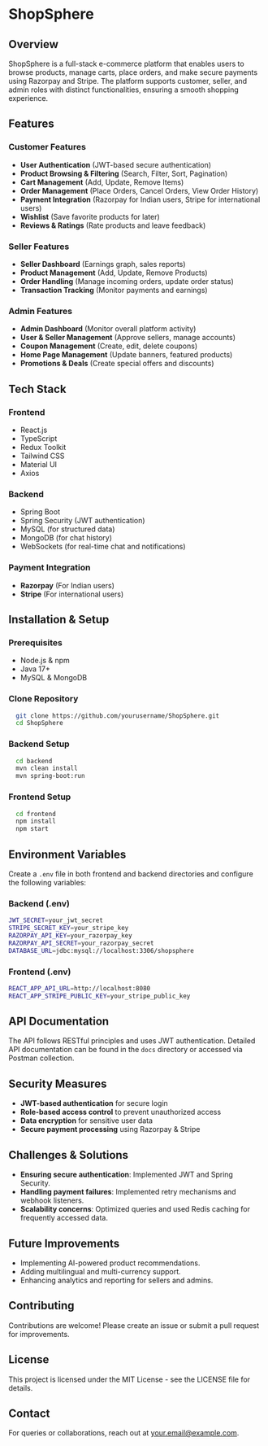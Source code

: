 # ShopSphere

## Overview

ShopSphere is a full-stack e-commerce platform that enables users to browse products, manage carts, place orders, and make secure payments using Razorpay and Stripe. The platform supports customer, seller, and admin roles with distinct functionalities, ensuring a smooth shopping experience.

## Features

### Customer Features

- **User Authentication** (JWT-based secure authentication)
- **Product Browsing & Filtering** (Search, Filter, Sort, Pagination)
- **Cart Management** (Add, Update, Remove Items)
- **Order Management** (Place Orders, Cancel Orders, View Order History)
- **Payment Integration** (Razorpay for Indian users, Stripe for international users)
- **Wishlist** (Save favorite products for later)
- **Reviews & Ratings** (Rate products and leave feedback)

### Seller Features

- **Seller Dashboard** (Earnings graph, sales reports)
- **Product Management** (Add, Update, Remove Products)
- **Order Handling** (Manage incoming orders, update order status)
- **Transaction Tracking** (Monitor payments and earnings)

### Admin Features

- **Admin Dashboard** (Monitor overall platform activity)
- **User & Seller Management** (Approve sellers, manage accounts)
- **Coupon Management** (Create, edit, delete coupons)
- **Home Page Management** (Update banners, featured products)
- **Promotions & Deals** (Create special offers and discounts)

## Tech Stack

### Frontend

- React.js
- TypeScript
- Redux Toolkit
- Tailwind CSS
- Material UI
- Axios

### Backend

- Spring Boot
- Spring Security (JWT authentication)
- MySQL (for structured data)
- MongoDB (for chat history)
- WebSockets (for real-time chat and notifications)

### Payment Integration

- **Razorpay** (For Indian users)
- **Stripe** (For international users)

## Installation & Setup

### Prerequisites

- Node.js & npm
- Java 17+
- MySQL & MongoDB

### Clone Repository

```sh
  git clone https://github.com/yourusername/ShopSphere.git
  cd ShopSphere
```

### Backend Setup

```sh
  cd backend
  mvn clean install
  mvn spring-boot:run
```

### Frontend Setup

```sh
  cd frontend
  npm install
  npm start
```

## Environment Variables

Create a `.env` file in both frontend and backend directories and configure the following variables:

### Backend (.env)

```sh
JWT_SECRET=your_jwt_secret
STRIPE_SECRET_KEY=your_stripe_key
RAZORPAY_API_KEY=your_razorpay_key
RAZORPAY_API_SECRET=your_razorpay_secret
DATABASE_URL=jdbc:mysql://localhost:3306/shopsphere
```

### Frontend (.env)

```sh
REACT_APP_API_URL=http://localhost:8080
REACT_APP_STRIPE_PUBLIC_KEY=your_stripe_public_key
```

## API Documentation

The API follows RESTful principles and uses JWT authentication. Detailed API documentation can be found in the `docs` directory or accessed via Postman collection.

## Security Measures

- **JWT-based authentication** for secure login
- **Role-based access control** to prevent unauthorized access
- **Data encryption** for sensitive user data
- **Secure payment processing** using Razorpay & Stripe

## Challenges & Solutions

- **Ensuring secure authentication**: Implemented JWT and Spring Security.
- **Handling payment failures**: Implemented retry mechanisms and webhook listeners.
- **Scalability concerns**: Optimized queries and used Redis caching for frequently accessed data.

## Future Improvements

- Implementing AI-powered product recommendations.
- Adding multilingual and multi-currency support.
- Enhancing analytics and reporting for sellers and admins.

## Contributing

Contributions are welcome! Please create an issue or submit a pull request for improvements.

## License

This project is licensed under the MIT License - see the LICENSE file for details.

## Contact

For queries or collaborations, reach out at [your.email@example.com](mailto:saurabhshirbhate.96@gmail.com).

